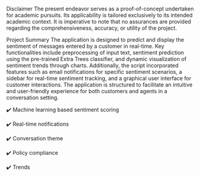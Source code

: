 Disclaimer
The present endeavor serves as a proof-of-concept undertaken for academic pursuits. Its applicability is tailored exclusively to its intended academic context. It is imperative to note that no assurances are provided regarding the comprehensiveness, accuracy, or utility of the project.

Project Summary
The application is designed to predict and display the sentiment of messages entered by a customer in real-time. Key functionalities include preprocessing of input text, sentiment prediction using the pre-trained Extra Trees classifier, and dynamic visualization of sentiment trends through charts. Additionally, the script incorporated features such as email notifications for specific sentiment scenarios, a sidebar for real-time sentiment tracking, and a graphical user interface for customer interactions. The application is structured to facilitate an intuitive and user-friendly experience for both customers and agents in a conversation setting.

✔️ Machine learning based sentiment scoring

✔️ Real-time notifications

✔️ Conversation theme

✔️ Policy compliance

✔️ Trends
